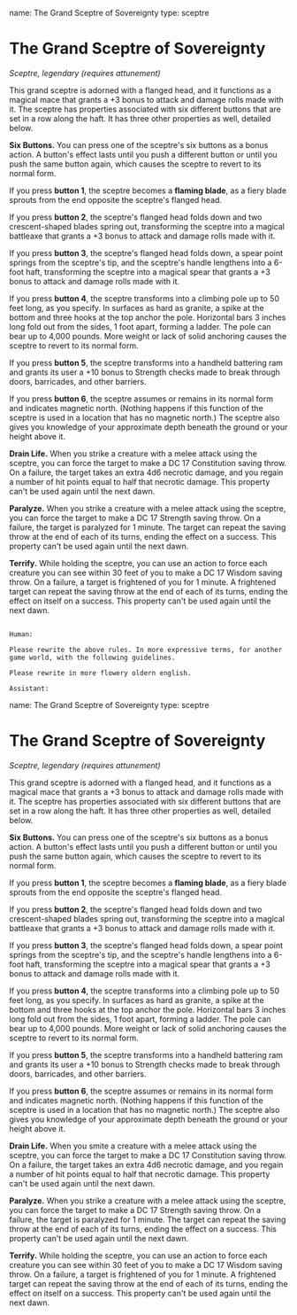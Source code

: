 name: The Grand Sceptre of Sovereignty
type: sceptre

# The Grand Sceptre of Sovereignty
_Sceptre, legendary (requires attunement)_

This grand sceptre is adorned with a flanged head, and it functions as a magical mace that grants a +3 bonus to attack and damage rolls made with it. The sceptre has properties associated with six different buttons that are set in a row along the haft. It has three other properties as well, detailed below.

**Six Buttons.** You can press one of the sceptre's six buttons as a bonus action. A button's effect lasts until you push a different button or until you push the same button again, which causes the sceptre to revert to its normal form.

If you press **button 1**, the sceptre becomes a **flaming blade**, as a fiery blade sprouts from the end opposite the sceptre's flanged head.

If you press **button 2**, the sceptre's flanged head folds down and two crescent-shaped blades spring out, transforming the sceptre into a magical battleaxe that grants a +3 bonus to attack and damage rolls made with it.

If you press **button 3**, the sceptre's flanged head folds down, a spear point springs from the sceptre's tip, and the sceptre's handle lengthens into a 6-foot haft, transforming the sceptre into a magical spear that grants a +3 bonus to attack and damage rolls made with it.

If you press **button 4**, the sceptre transforms into a climbing pole up to 50 feet long, as you specify. In surfaces as hard as granite, a spike at the bottom and three hooks at the top anchor the pole. Horizontal bars 3 inches long fold out from the sides, 1 foot apart, forming a ladder. The pole can bear up to 4,000 pounds. More weight or lack of solid anchoring causes the sceptre to revert to its normal form.

If you press **button 5**, the sceptre transforms into a handheld battering ram and grants its user a +10 bonus to Strength checks made to break through doors, barricades, and other barriers.

If you press **button 6**, the sceptre assumes or remains in its normal form and indicates magnetic north. (Nothing happens if this function of the sceptre is used in a location that has no magnetic north.) The sceptre also gives you knowledge of your approximate depth beneath the ground or your height above it.

**Drain Life.** When you strike a creature with a melee attack using the sceptre, you can force the target to make a DC 17 Constitution saving throw. On a failure, the target takes an extra 4d6 necrotic damage, and you regain a number of hit points equal to half that necrotic damage. This property can't be used again until the next dawn.

**Paralyze.** When you strike a creature with a melee attack using the sceptre, you can force the target to make a DC 17 Strength saving throw. On a failure, the target is paralyzed for 1 minute. The target can repeat the saving throw at the end of each of its turns, ending the effect on a success. This property can't be used again until the next dawn.

**Terrify.** While holding the sceptre, you can use an action to force each creature you can see within 30 feet of you to make a DC 17 Wisdom saving throw. On a failure, a target is frightened of you for 1 minute. A frightened target can repeat the saving throw at the end of each of its turns, ending the effect on itself on a success. This property can't be used again until the next dawn. 
```

Human:

Please rewrite the above rules. In more expressive terms, for another game world, with the following guidelines.

Please rewrite in more flowery oldern english.

Assistant:
```
name: The Grand Sceptre of Sovereignty
type: sceptre

# The Grand Sceptre of Sovereignty
_Sceptre, legendary (requires attunement)_

This grand sceptre is adorned with a flanged head, and it functions as a magical mace that grants a +3 bonus to attack and damage rolls made with it. The sceptre has properties associated with six different buttons that are set in a row along the haft. It has three other properties as well, detailed below.

**Six Buttons.** You can press one of the sceptre's six buttons as a bonus action. A button's effect lasts until you push a different button or until you push the same button again, which causes the sceptre to revert to its normal form.

If you press **button 1**, the sceptre becomes a **flaming blade**, as a fiery blade sprouts from the end opposite the sceptre's flanged head.

If you press **button 2**, the sceptre's flanged head folds down and two crescent-shaped blades spring out, transforming the sceptre into a magical battleaxe that grants a +3 bonus to attack and damage rolls made with it.

If you press **button 3**, the sceptre's flanged head folds down, a spear point springs from the sceptre's tip, and the sceptre's handle lengthens into a 6-foot haft, transforming the sceptre into a magical spear that grants a +3 bonus to attack and damage rolls made with it.

If you press **button 4**, the sceptre transforms into a climbing pole up to 50 feet long, as you specify. In surfaces as hard as granite, a spike at the bottom and three hooks at the top anchor the pole. Horizontal bars 3 inches long fold out from the sides, 1 foot apart, forming a ladder. The pole can bear up to 4,000 pounds. More weight or lack of solid anchoring causes the sceptre to revert to its normal form.

If you press **button 5**, the sceptre transforms into a handheld battering ram and grants its user a +10 bonus to Strength checks made to break through doors, barricades, and other barriers.

If you press **button 6**, the sceptre assumes or remains in its normal form and indicates magnetic north. (Nothing happens if this function of the sceptre is used in a location that has no magnetic north.) The sceptre also gives you knowledge of your approximate depth beneath the ground or your height above it.

**Drain Life.** When you smite a creature with a melee attack using the sceptre, you can force the target to make a DC 17 Constitution saving throw. On a failure, the target takes an extra 4d6 necrotic damage, and you regain a number of hit points equal to half that necrotic damage. This property can't be used again until the next dawn.

**Paralyze.** When you strike a creature with a melee attack using the sceptre, you can force the target to make a DC 17 Strength saving throw. On a failure, the target is paralyzed for 1 minute. The target can repeat the saving throw at the end of each of its turns, ending the effect on a success. This property can't be used again until the next dawn.

**Terrify.** While holding the sceptre, you can use an action to force each creature you can see within 30 feet of you to make a DC 17 Wisdom saving throw. On a failure, a target is frightened of you for 1 minute. A frightened target can repeat the saving throw at the end of each of its turns, ending the effect on itself on a success. This property can't be used again until the next dawn. 
